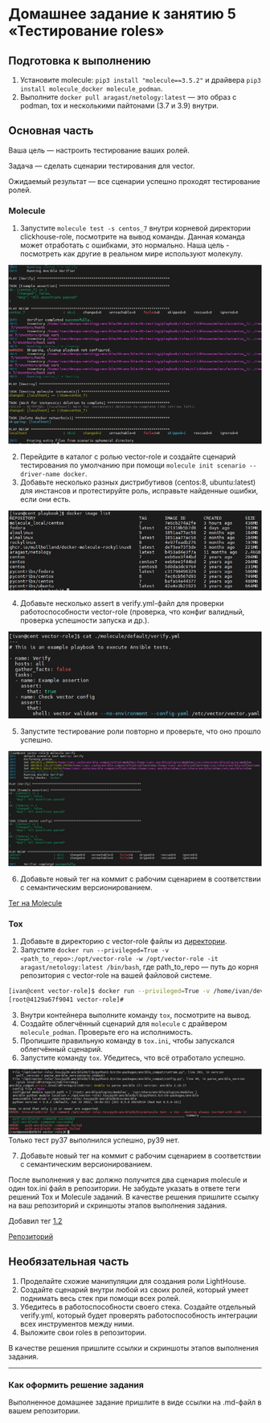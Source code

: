 # Домашнее задание к занятию 5 «Тестирование roles»

## Подготовка к выполнению

1. Установите molecule: `pip3 install "molecule==3.5.2"` и драйвера `pip3 install molecule_docker molecule_podman`.
2. Выполните `docker pull aragast/netology:latest` —  это образ с podman, tox и несколькими пайтонами (3.7 и 3.9) внутри.

## Основная часть

Ваша цель — настроить тестирование ваших ролей. 

Задача — сделать сценарии тестирования для vector. 

Ожидаемый результат — все сценарии успешно проходят тестирование ролей.

### Molecule

1. Запустите  `molecule test -s centos_7` внутри корневой директории clickhouse-role, посмотрите на вывод команды. Данная команда может отработать с ошибками, это нормально. Наша цель - посмотреть как другие в реальном мире используют молекулу.

![test](https://github.com/Seleznev-Ivan/devops-netology/blob/main/img/08-ans-05_test.jpg)

2. Перейдите в каталог с ролью vector-role и создайте сценарий тестирования по умолчанию при помощи `molecule init scenario --driver-name docker`.
3. Добавьте несколько разных дистрибутивов (centos:8, ubuntu:latest) для инстансов и протестируйте роль, исправьте найденные ошибки, если они есть.

![dockerlist](https://github.com/Seleznev-Ivan/devops-netology/blob/main/img/08-ans-05_dockl.jpg)

4. Добавьте несколько assert в verify.yml-файл для  проверки работоспособности vector-role (проверка, что конфиг валидный, проверка успешности запуска и др.). 

![verify-yml](https://github.com/Seleznev-Ivan/devops-netology/blob/main/img/08-ans-05_verifyyml.jpg)

5. Запустите тестирование роли повторно и проверьте, что оно прошло успешно.

![verify](https://github.com/Seleznev-Ivan/devops-netology/blob/main/img/08-ans-05_verify.jpg)

6. Добавьте новый тег на коммит с рабочим сценарием в соответствии с семантическим версионированием.

[Тег на Molecule](https://github.com/Seleznev-Ivan/devops-netology-ansible/releases/tag/vectortag-1.1)  

### Tox

1. Добавьте в директорию с vector-role файлы из [директории](./example).
2. Запустите `docker run --privileged=True -v <path_to_repo>:/opt/vector-role -w /opt/vector-role -it aragast/netology:latest /bin/bash`, где path_to_repo — путь до корня репозитория с vector-role на вашей файловой системе.
```bash
[ivan@cent vector-role]$ docker run --privileged=True -v /home/ivan/devops-netology-ansible/08-ansible-05-testing/playbook/roles/vector-role:/opt/vector-role -w /opt/vector-role -it aragast/netology:latest /bin/bash
[root@4129a67f9041 vector-role]#
```

3. Внутри контейнера выполните команду `tox`, посмотрите на вывод.
4. Создайте облегчённый сценарий для `molecule` с драйвером `molecule_podman`. Проверьте его на исполнимость.
5. Пропишите правильную команду в `tox.ini`, чтобы запускался облегчённый сценарий.
6. Запустите команду `tox`. Убедитесь, что всё отработало успешно.

![ans_tox](https://github.com/Seleznev-Ivan/devops-netology/blob/main/img/08-ans-05_tox.jpg)
Только тест py37 выполнился успешно, py39 нет.

7. Добавьте новый тег на коммит с рабочим сценарием в соответствии с семантическим версионированием.

После выполнения у вас должно получится два сценария molecule и один tox.ini файл в репозитории. Не забудьте указать в ответе теги решений Tox и Molecule заданий. В качестве решения пришлите ссылку на  ваш репозиторий и скриншоты этапов выполнения задания. 

Добавил тег [1.2](https://github.com/Seleznev-Ivan/devops-netology-ansible/releases/tag/1.2)

[Репозиторий](https://github.com/Seleznev-Ivan/devops-netology-ansible/tree/main/08-ansible-05-testing/playbook/roles/vector-role)


## Необязательная часть

1. Проделайте схожие манипуляции для создания роли LightHouse.
2. Создайте сценарий внутри любой из своих ролей, который умеет поднимать весь стек при помощи всех ролей.
3. Убедитесь в работоспособности своего стека. Создайте отдельный verify.yml, который будет проверять работоспособность интеграции всех инструментов между ними.
4. Выложите свои roles в репозитории.

В качестве решения пришлите ссылки и скриншоты этапов выполнения задания.

---

### Как оформить решение задания

Выполненное домашнее задание пришлите в виде ссылки на .md-файл в вашем репозитории.
